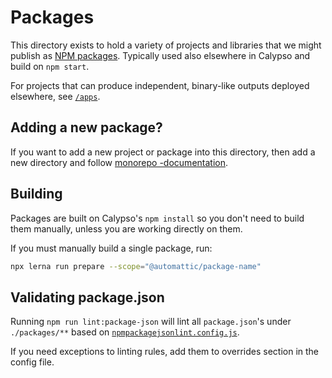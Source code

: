 # Packages

This directory exists to hold a variety of projects and libraries that we might publish as [NPM packages](https://docs.npmjs.com/about-packages-and-modules). Typically used also elsewhere in Calypso and build on `npm start`.

For projects that can produce independent, binary-like outputs deployed elsewhere, see [`/apps`](../apps).

## Adding a new package?

If you want to add a new project or package into this directory, then add a new directory and follow [monorepo -documentation](../docs/monorepo.md).

## Building

Packages are built on Calypso's `npm install` so you don't need to build them manually, unless you are working directly on them.

If you must manually build a single package, run:

```bash
npx lerna run prepare --scope="@automattic/package-name"
```

## Validating package.json
Running `npm run lint:package-json` will lint all `package.json`'s under `./packages/**` based on [`npmpackagejsonlint.config.js`](../npmpackagejsonlint.config.js).

If you need exceptions to linting rules, add them to overrides section in the config file.
